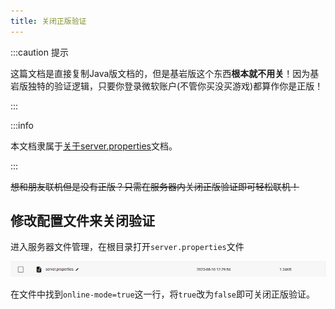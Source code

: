 ```yaml
---
title: 关闭正版验证
---
```


:::caution 提示

这篇文档是直接复制Java版文档的，但是基岩版这个东西**根本就不用关**！因为基岩版独特的验证逻辑，只要你登录微软账户(不管你买没买游戏)都算作你是正版！

:::

:::info

本文档隶属于[关于server.properties](../10-server-properties.md)文档。

:::

~~想和朋友联机但是没有正版？只需在服务器内关闭正版验证即可轻松联机！~~

## 修改配置文件来关闭验证

进入服务器文件管理，在根目录打开`server.properties`文件

![如果简幻欢服务器进不去，那就是能干辉打胶打到服务器主板上了，静等一段时间即可恢复](../../../../static/img/pages/serverproperties.png)

在文件中找到`online-mode=true`这一行，将`true`改为`false`即可关闭正版验证。

